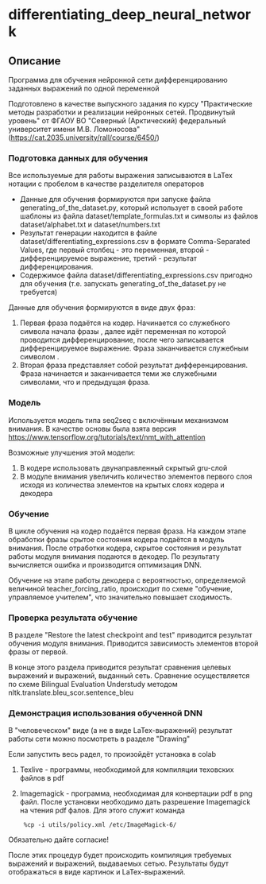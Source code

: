 # differentiating_deep_neural_network

## Описание

Программа для обучения нейронной сети дифференцированию заданных выражений по одной переменной

Подготовлено в качестве выпускного задания по курсу "Практические методы разработки и реализации нейронных сетей. Продвинутый уровень" от ФГАОУ ВО "Северный (Арктический) федеральный университет имени М.В. Ломоносова" (https://cat.2035.university/rall/course/6450/)


### Подготовка данных для обучения 
Все используемые для работы выражения записываются в LaTex нотации с пробелом в качестве разделителя операторов  

* Данные для обучения формируются при запуске файла generating_of_the_dataset.py, который использует в своей работе шаблоны из файла dataset/template_formulas.txt и символы из файлов dataset/alphabet.txt и dataset/numbers.txt
* Результат генерации находится в файле dataset/differentiating_expressions.csv в формате Comma-Separated Values, где первый столбец - это переменная, второй - дифференцируемое выражение, третий - результат дифференцирования.
* Содержимое файла dataset/differentiating_expressions.csv пригодно для обучения (т.е. запускать generating_of_the_dataset.py не требуется)

Данные для обучения формируются в виде двух фраз:
1. Первая фраза подаётся на кодер. Начинается со служебного символа начала фразы <sos>, далее идёт переменная по которой проводится дифференцирование, после чего записывается дифференцируемое выражение. Фраза заканчивается служебным символом <eos>.
2. Вторая фраза представляет собой результат дифференцирования. Фраза начинается и заканчивается теми же служебными символами, что и предыдущая фраза.

### Модель

Используется модель типа seq2seq с включённым механизмом внимания. В качестве основы была взята версия https://www.tensorflow.org/tutorials/text/nmt_with_attention

Возможные улучшения этой модели:
1. В кодере использовать двунаправленный скрытый gru-слой
2. В модуле внимания увеличить количество элементов первого слоя исходя из количества элементов на крытых слоях кодера и декодера 

### Обучение

В цикле обучения на кодер подаётся первая фраза. На каждом этапе обработки фразы срытое состояния кодера подаётся в модуль внимания. После отработки кодера, скрытое состояния и результат работы модуля внимания подаются в декодер.
По результату вычисляется ошибка и производится оптимизация DNN.

Обучение на этапе работы декодера с вероятностью, определяемой величиной teacher_forcing_ratio, происходит по схеме "обучение, управляемое учителем", что значительно повышает сходимость.

### Проверка результата обучение

В разделе "Restore the latest checkpoint and test" приводится результат обучения модуля внимания. Приводится зависимость элементов второй фразы от первой.

В конце этого раздела приводится результат сравнения целевых выражений и выражений, выданный сеть. Сравнение осуществляется по схеме Bilingual Evaluation Understudy методом nltk.translate.bleu_scor.sentence_bleu  

### Демонстрация использования обученной DNN

В "человеческом" виде (а не в виде LaTex-выражений) результат работы сети можно посмотреть в разделе "Drawing"

Если запустить весь радел, то произойдёт установка в colab
1. Texlive - программы, необходимой для компиляции теховских файлов в pdf
2. Imagemagick - программа, необходимая для конвертации pdf в png файл.
После установки необходимо дать разрешение Imagemagick на чтения pdf фалов. Для этого служит команда
    
        %cp -i utils/policy.xml /etc/ImageMagick-6/
        
Обязательно дайте согласие!

После этих процедур будет происходить компиляция требуемых выражений и выражений, выдаваемых сетью.
Результаты будут отображаться в виде картинок и LaTex-выражений.
